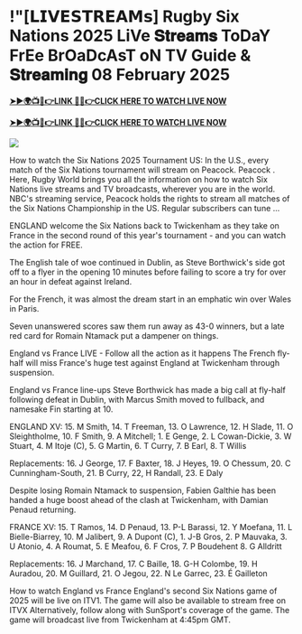 # !"[𝗟𝗜𝗩𝗘𝗦𝗧𝗥𝗘𝗔𝗠𝘀] Rugby Six Nations 2025 LiVe 𝐒𝐭𝐫𝐞𝐚𝐦𝐬 ToDaY FrEe BrOaDcAsT oN TV Guide & 𝐒𝐭𝐫𝐞𝐚𝐦𝐢𝐧𝐠 08 February 2025


**[➤►🌍📺📱👉LINK 🔴✅👉CLICK HERE TO WATCH LIVE NOW](https://mr-juniior.blogspot.com/2025/02/rug.html)**

**[➤►🌍📺📱👉LINK 🔴✅👉CLICK HERE TO WATCH LIVE NOW](https://mr-juniior.blogspot.com/2025/02/rug.html)**

[![](https://blogger.googleusercontent.com/img/b/R29vZ2xl/AVvXsEjNiOWRB3jdxsmxMRD7jkwKxsaZ5Nw2w9r6Zl7pWcRY1oy3VaREp6oLXa2h4xZACO5Iaq12YPaUzOslPrTv3cSH90fA94u6k0FPqczaYVL02SZ-uErMPKyOt3VgLVu3lfXsPoj3_QMNJSLTP8W1c_ErsgFSkrV-QHKnkHkKLMOTWljjQyTwK_kePi0JC4s/w520-h293/Rugby%20Image.gif)](https://mr-juniior.blogspot.com/2025/02/rug.html)

How to watch the Six Nations 2025 Tournament US: In the U.S., every match of the Six Nations tournament will stream on Peacock. Peacock . Here, Rugby World brings you all the information on how to watch Six Nations live streams and TV broadcasts, wherever you are in the world. NBC's streaming service, Peacock holds the rights to stream all matches of the Six Nations Championship in the US. Regular subscribers can tune ...

ENGLAND welcome the Six Nations back to Twickenham as they take on France in the second round of this year's tournament - and you can watch the action for FREE.

The English tale of woe continued in Dublin, as Steve Borthwick's side got off to a flyer in the opening 10 minutes before failing to score a try for over an hour in defeat against Ireland.

For the French, it was almost the dream start in an emphatic win over Wales in Paris.

Seven unanswered scores saw them run away as 43-0 winners, but a late red card for Romain Ntamack put a dampener on things.

England vs France LIVE - Follow all the action as it happens
The French fly-half will miss France's huge test against England at Twickenham through suspension.

England vs France line-ups
Steve Borthwick has made a big call at fly-half following defeat in Dublin, with Marcus Smith moved to fullback, and namesake Fin starting at 10.

ENGLAND XV: 15. M Smith, 14. T Freeman, 13. O Lawrence, 12. H Slade, 11. O Sleightholme, 10. F Smith, 9. A Mitchell; 1. E Genge, 2. L Cowan-Dickie, 3. W Stuart, 4. M Itoje (C), 5. G Martin, 6. T Curry, 7. B Earl, 8. T Willis

Replacements: 16. J George, 17. F Baxter, 18. J Heyes, 19. O Chessum, 20. C Cunningham-South, 21. B Curry, 22, H Randall, 23. E Daly

Despite losing Romain Ntamack to suspension, Fabien Galthie has been handed a huge boost ahead of the clash at Twickenham, with Damian Penaud returning.

FRANCE XV: 15. T Ramos, 14. D Penaud, 13. P-L Barassi, 12. Y Moefana, 11. L Bielle-Biarrey, 10. M Jalibert, 9. A Dupont (C), 1. J-B Gros, 2. P Mauvaka, 3. U Atonio, 4. A Roumat, 5. E Meafou, 6. F Cros, 7. P Boudehent 8. G Alldritt

Replacements: 16. J Marchand, 17. C Baille, 18. G-H Colombe, 19. H Auradou, 20. M Guillard, 21. O Jegou, 22. N Le Garrec, 23. É Gailleton

How to watch England vs France
England's second Six Nations game of 2025 will be live on ITV1.
The game will also be available to stream free on ITVX
Alternatively, follow along with SunSport's coverage of the game.
The game will broadcast live from Twickenham at 4:45pm GMT.
